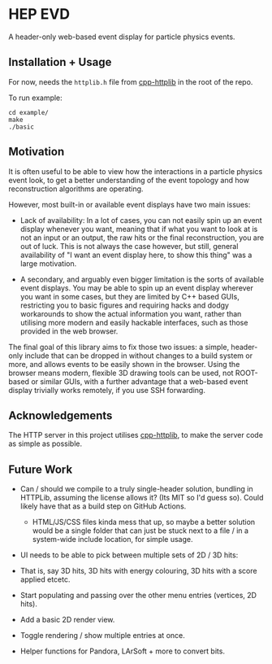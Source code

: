# HEP EVD

A header-only web-based event display for particle physics events.

## Installation + Usage

For now, needs the `httplib.h` file from
[cpp-httplib](https://github.com/yhirose/cpp-httplib) in the root of the repo.

To run example:

```
cd example/
make
./basic
```

## Motivation

It is often useful to be able to view how the interactions in a particle physics event
look, to get a better understanding of the event topology and how reconstruction
algorithms are operating.

However, most built-in or available event displays have two main issues:

 - Lack of availability: In a lot of cases, you can not easily spin up an event display
   whenever you want, meaning that if what you want to look at is not an input or an
   output, the raw hits or the final reconstruction, you are out of luck. This is not
   always the case however, but still, general availability of "I want an event display
   here, to show this thing" was a large motivation.

 - A secondary, and arguably even bigger limitation is the sorts of available event
   displays. You may be able to spin up an event display wherever you want in some
   cases, but they are limited by C++ based GUIs, restricting you to basic figures and
   requiring hacks and dodgy workarounds to show the actual information you want, rather
   than utilising more modern and easily hackable interfaces, such as those provided in
   the web browser.

The final goal of this library aims to fix those two issues: a simple, header-only
include that can be dropped in without changes to a build system or more, and allows
events to be easily shown in the browser. Using the browser means modern, flexible 3D
drawing tools can be used, not ROOT-based or similar GUIs, with a further advantage that
a web-based event display trivially works remotely, if you use SSH forwarding.

## Acknowledgements

The HTTP server in this project utilises
[cpp-httplib](https://github.com/yhirose/cpp-httplib), to make the server code as simple
as possible.

## Future Work

 - Can / should we compile to a truly single-header solution, bundling in HTTPLib,
   assuming the license allows it? (Its MIT so I'd guess so). Could likely have that as
   a build step on GitHub Actions.
   - HTML/JS/CSS files kinda mess that up, so maybe a better solution would be a
   single folder that can just be stuck next to a file / in a system-wide
   include location, for simple usage.
  
 - UI needs to be able to pick between multiple sets of 2D / 3D hits:
  - That is, say 3D hits, 3D hits with energy colouring, 3D hits with a score
    applied etcetc.

 - Start populating and passing over the other menu entries (vertices, 2D hits).

 - Add a basic 2D render view.

 - Toggle rendering / show multiple entries at once.
 
 - Helper functions for Pandora, LArSoft + more to convert bits.

